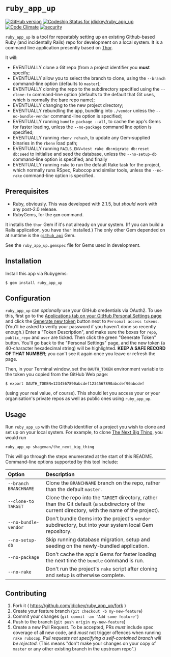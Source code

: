 # `ruby_app_up`

[![GitHub version](https://badge.fury.io/gh/jdickey%2Fruby_app_up.svg)](http://badge.fury.io/gh/jdickey%2Fruby_app_up)
[ ![Codeship Status for jdickey/ruby_app_up](https://codeship.com/projects/ce8a39d0-536d-0132-1cc6-5e1d8dbac3c9/status)](https://codeship.com/projects/48939)
[![Code Climate](https://codeclimate.com/github/jdickey/ruby_app_up/badges/gpa.svg)](https://codeclimate.com/github/jdickey/ruby_app_up)
[![security](https://hakiri.io/github/jdickey/ruby_app_up/master.svg)](https://hakiri.io/github/jdickey/ruby_app_up/master)

`ruby_app_up` is a tool for repeatably setting up an existing Github-based Ruby
(and incidentally Rails) repo for development on a local system. It is a command
line application presently based on [Thor](http://whatisthor.com).

It will:

* EVENTUALLY clone a Git repo (from a project identifier you **must** specify;
* EVENTUALLY allow you to select the branch to clone, using the `--branch` command-line option (defaults to `master`);
* EVENTUALLY cloning the repo to the subdirectory specified using the `--clone-to` command-line option (defaults to the default that Git uses, which is normally the bare repo name);
* EVENTUALLY changing to the new project directory;
* EVENTUALLY rebundling the app, bundling into `./vendor` unless the `--no-bundle-vendor` command-line option is specified;
* EVENTUALLY running `bundle package --all`, to cache the app's Gems for faster loading, unless the `--no-package` command line option is specified;
* EVENTUALLY running `rbenv rehash`, to update any Gem-supplied binaries in the `rbenv` load path;
* EVENTUALLY running `RAILS_ENV=test rake db:migrate db:reset db:seed` to initialise and seed the database, unless the `--no-setup-db` command-line option is specified; and finally
* EVENTUALLY running `rake` to run the default Rake task for the project, which normally runs RSpec, Rubocop and similar tools, unless the `--no-rake` command-line option is specified.

## Prerequisites

* Ruby, obviously. This was developed with 2.1.5, but *should* work with any post-2.0 release.
* RubyGems, for the `gem` command.

It installs the `thor` Gem if it's not already on your system. (If you can build a Rails application, you have `thor` installed.) The only other Gem depended on at runtime is the [`github_api`](http://peter-murach.github.io/github/) Gem.

See the `ruby_app_up.gemspec` file for Gems used in development.

## Installation

Install this app via Rubygems:

```
$ gem install ruby_app_up
```

## Configuration

`ruby_app_up` can *optionally* use your GitHub credentials via OAuth2. To use this, first go to the [Applications tab on your GitHub Personal Settings page](https://github.com/settings/applications) and click the [Generate new token](https://github.com/settings/tokens/new) button next to `Personal access tokens`. (You'll be asked to verify your password if you haven't done so recently enough.) Enter a "Token Description", and make sure the boxes for `repo`, `public_repo` and `user` are ticked. Then click the green "Generate Token" button. You'll go back to the "Personal Settings" page, and the new token (a 40-character hexadecimal string) will be highlighted. **KEEP A SAFE RECORD OF THAT NUMBER**; you can't see it again once you leave or refresh the page.

Then, in your Terminal window, set the `OAUTH_TOKEN` environment variable to the token you copied from the GitHub Web page:

```
$ export OAUTH_TOKEN=1234567890abcdef1234567890abcdef90abcdef
```

(using your real value, of course). This should let you access your or your organisation's private repos as well as public ones using `ruby_app_up`.

## Usage

Run `ruby_app_up` with the Github identifier of a project you wish to clone and set up on your local system. For example, to clone [The Next Big Thing](https://github.com/shageman/the_next_big_thing), you would run

```
ruby_app_up shageman/the_next_big_thing
```

This will go through the steps enumerated at the start of this README. Command-line options supported by this tool include:

| Option | Description |
| :----- | :---------- |
| `--branch BRANCHNAME` | Clone the `BRANCHNAME` branch on the repo, rather than the default `master`. |
| `--clone-to TARGET` | Clone the repo into the `TARGET` directory, rather than the Git default (a subdirectory of the current directory, with the name of the project). |
| `--no-bundle-vendor` | Don't bundle Gems into the project's `vendor` subdirectory, but into your system local Gem repository. |
| `--no-setup-db` | Skip running database migration, setup and seeding on the newly-bundled application. |
| `--no-package` | Don't cache the app's Gems for faster loading the next time the `bundle` command is run. |
| `--no-rake` | Don't run the project's `rake` script after cloning and setup is otherwise complete. |

## Contributing

1. Fork it ( https://github.com/jdickey/ruby_app_up/fork )
2. Create your feature branch (`git checkout -b my-new-feature`)
3. Commit your changes (`git commit -am 'Add some feature'`)
4. Push to the branch (`git push origin my-new-feature`)
5. Create a new Pull Request. To be accepted, PRs *must* include spec coverage of all new code, and *must* not trigger offences when running `rake rubocop`. *Pull requests not specifying a self-contained branch will be rejected.* (This means "don't make your changes on your copy of `master` or any other existing branch in the upstream repo".)

